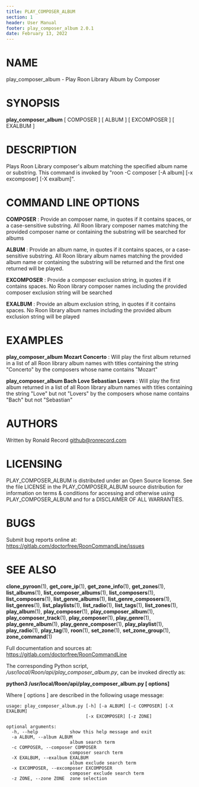```yaml
---
title: PLAY_COMPOSER_ALBUM
section: 1
header: User Manual
footer: play_composer_album 2.0.1
date: February 13, 2022
---
```

# NAME
play_composer_album - Play Roon Library Album by Composer

# SYNOPSIS
**play_composer_album** [ COMPOSER ] [ ALBUM ] [ EXCOMPOSER ] [ EXALBUM ]

# DESCRIPTION
Plays Roon Library composer's album matching the specified album name or substring. This command is invoked by "roon -C composer [-A album] [-x excomposer] [-X exalbum]".

# COMMAND LINE OPTIONS
**COMPOSER**
: Provide an composer name, in quotes if it contains spaces, or a case-sensitive substring. All Roon library composer names matching the provided composer name or containing the substring will be searched for albums

**ALBUM**
: Provide an album name, in quotes if it contains spaces, or a case-sensitive substring. All Roon library album names matching the provided album name or containing the substring will be returned and the first one returned will be played.

**EXCOMPOSER**
: Provide a composer exclusion string, in quotes if it contains spaces. No Roon library composer names including the provided composer exclusion string will be searched

**EXALBUM**
: Provide an album exclusion string, in quotes if it contains spaces. No Roon library album names including the provided album exclusion string will be played

# EXAMPLES
**play_composer_album Mozart Concerto**
: Will play the first album returned in a list of all Roon library album names with titles containing the string "Concerto" by the composers whose name contains "Mozart"

**play_composer_album Bach Love Sebastian Lovers**
: Will play the first album returned in a list of all Roon library album names with titles containing the string "Love" but not "Lovers" by the composers whose name contains "Bach" but not "Sebastian"

# AUTHORS
Written by Ronald Record github@ronrecord.com

# LICENSING
PLAY_COMPOSER_ALBUM is distributed under an Open Source license.
See the file LICENSE in the PLAY_COMPOSER_ALBUM source distribution
for information on terms &amp; conditions for accessing and
otherwise using PLAY_COMPOSER_ALBUM and for a DISCLAIMER OF ALL WARRANTIES.

# BUGS
Submit bug reports online at: https://gitlab.com/doctorfree/RoonCommandLine/issues

# SEE ALSO
**clone_pyroon**(1), **get_core_ip**(1), **get_zone_info**(1), **get_zones**(1), **list_albums**(1), **list_composer_albums**(1), **list_composers**(1), **list_composers**(1), **list_genre_albums**(1), **list_genre_composers**(1), **list_genres**(1), **list_playlists**(1), **list_radio**(1), **list_tags**(1), **list_zones**(1), **play_album**(1), **play_composer**(1), **play_composer_album**(1), **play_composer_track**(1), **play_composer**(1), **play_genre**(1), **play_genre_album**(1), **play_genre_composer**(1), **play_playlist**(1), **play_radio**(1), **play_tag**(1), **roon**(1), **set_zone**(1), **set_zone_group**(1), **zone_command**(1)

Full documentation and sources at: https://gitlab.com/doctorfree/RoonCommandLine

The corresponding Python script, */usr/local/Roon/api/play_composer_album.py*,
can be invoked directly as:

**python3 /usr/local/Roon/api/play_composer_album.py [ options]**

Where [ options ] are described in the following usage message:

~~~~
usage: play_composer_album.py [-h] [-a ALBUM] [-c COMPOSER] [-X EXALBUM]
                              [-x EXCOMPOSER] [-z ZONE]

optional arguments:
  -h, --help            show this help message and exit
  -a ALBUM, --album ALBUM
                        album search term
  -c COMPOSER, --composer COMPOSER
                        composer search term
  -X EXALBUM, --exalbum EXALBUM
                        album exclude search term
  -x EXCOMPOSER, --excomposer EXCOMPOSER
                        composer exclude search term
  -z ZONE, --zone ZONE  zone selection
~~~~
